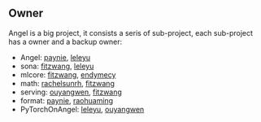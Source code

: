 ## Owner
Angel is a big project, it consists a seris of sub-project, each sub-project has a owner and a backup owner:
- Angel: [paynie](https://github.com/paynie), [leleyu](https://github.com/leleyu)
- sona: [fitzwang](https://github.com/wangcaihua), [leleyu](https://github.com/leleyu)
- mlcore: [fitzwang](https://github.com/wangcaihua), [endymecy](https://github.com/endymecy)
- math: [rachelsunrh](https://github.com/rachelsunrh), [fitzwang](https://github.com/wangcaihua)
- serving: [ouyangwen](https://github.com/ouyangwen-it), [fitzwang](https://github.com/wangcaihua)
- format: [paynie](https://github.com/paynie), [raohuaming](https://github.com/raohuaming)
- PyTorchOnAngel: [leleyu](https://github.com/leleyu), [ouyangwen](https://github.com/ouyangwen-it)

